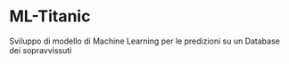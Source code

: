 # ML-Titanic
Sviluppo di modello di Machine Learning per le predizioni su un Database dei sopravvissuti
